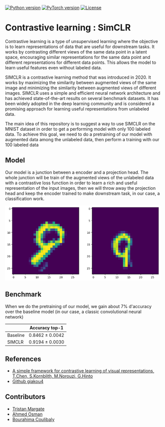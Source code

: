 
[![Python version](https://img.shields.io/badge/Python-3.8.10%2B-blue.svg)]() 
[![PyTorch version](https://img.shields.io/badge/PyTorch-1.8.0%2B-orange.svg)]()
[![License](https://img.shields.io/badge/License-MIT-green.svg)]()

# Contrastive learning : SimCLR

Contrastive learning is a type of unsupervised learning where the objective is to learn representations of data that are useful for downstream tasks. It works by contrasting different views of the same data point in a latent space, encouraging similar representations for the same data point and different representations for different data points. This allows the model to learn useful features even without labeled data.

SIMCLR is a contrastive learning method that was introduced in 2020. It works by maximizing the similarity between augmented views of the same image and minimizing the similarity between augmented views of different images. SIMCLR uses a simple and efficient neural network architecture and has achieved state-of-the-art results on several benchmark datasets. It has been widely adopted in the deep learning community and is considered a promising approach for learning useful representations from unlabeled data.

The main idea of this repository is to suggest a way to use SIMCLR on the MNIST dataset in order to get a performing model with only 100 labeled data. To achieve this goal, we need to do a pretraining of our model with augmented data among the unlabeled data, then perform a training with our 100 labeled data

## Model

Our model is a junction between a encoder and a projection head.
The whole junction will be train of the augmented views of the unlabeled data with a contrastive loss function in order to learn a rich and useful representation of the input images, then we will throw away the projection head and keep the encoder trained to make downstream task, in our case, a classification work.


![Augmented view of a 9](results/example_augmented.png "Example Augmented view")

## Benchmark

When we do the pretraining of our model, we gain about 7% d'accuracy over the baseline model (in our case, a classic convolutional neural network)


|  | Accuracy top-1 |
| --- | --- |
| Baseline | 0.8462 ± 0.0042 |
| SIMCLR | 0.9194 ± 0.0030 |

## References

 - [A simple framework for contrastive learning of visual representations, T.Chen, S.Kornblith, M.Norouzi, G.Hinto](https://arxiv.org/abs/2002.05709)
 - [Github giakou4](https://github.com/giakou4)


## Contributors

 - [Tristan Margate](https://github.com/Tmargate)
 - [Ahmed Osman](https://github.com/AhmedOsman00py)
 - [Bourahima Coulibaly](https://github.com/CouLiBaLy-B)
